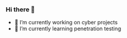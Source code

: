 ### Hi there 👋

- 🔭 I’m currently working on cyber projects
- 🌱 I’m currently learning penetration testing


